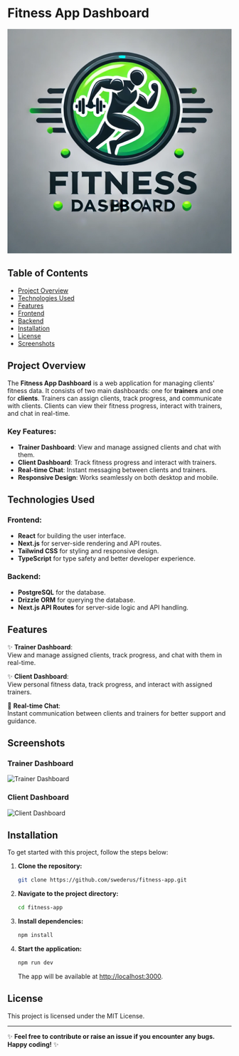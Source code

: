 # Fitness App Dashboard

![My Fitness App Logo](public/my-fitness-app-logo.webp)

## Table of Contents
- [Project Overview](#project-overview)
- [Technologies Used](#technologies-used)
- [Features](#features)
- [Frontend](#frontend)
- [Backend](#backend)
- [Installation](#installation)
- [License](#license)
- [Screenshots](#screenshots)

## Project Overview

The **Fitness App Dashboard** is a web application for managing clients' fitness data. It consists of two main dashboards: one for **trainers** and one for **clients**. Trainers can assign clients, track progress, and communicate with clients. Clients can view their fitness progress, interact with trainers, and chat in real-time.

### Key Features:
- **Trainer Dashboard**: View and manage assigned clients and chat with them.
- **Client Dashboard**: Track fitness progress and interact with trainers.
- **Real-time Chat**: Instant messaging between clients and trainers.
- **Responsive Design**: Works seamlessly on both desktop and mobile.

## Technologies Used

### Frontend:
- **React** for building the user interface.
- **Next.js** for server-side rendering and API routes.
- **Tailwind CSS** for styling and responsive design.
- **TypeScript** for type safety and better developer experience.

### Backend:
- **PostgreSQL** for the database.
- **Drizzle ORM** for querying the database.
- **Next.js API Routes** for server-side logic and API handling.

## Features

✨ **Trainer Dashboard**:  
View and manage assigned clients, track progress, and chat with them in real-time.

✨ **Client Dashboard**:  
View personal fitness data, track progress, and interact with assigned trainers.

💬 **Real-time Chat**:  
Instant communication between clients and trainers for better support and guidance.

## Screenshots

### Trainer Dashboard

![Trainer Dashboard](path/to/your/screenshot1.png) <!-- Add actual path to your image -->

### Client Dashboard

![Client Dashboard](path/to/your/screenshot2.png) <!-- Add actual path to your image -->

## Installation

To get started with this project, follow the steps below:

1. **Clone the repository:**
    ```bash
    git clone https://github.com/swederus/fitness-app.git
    ```

2. **Navigate to the project directory:**
    ```bash
    cd fitness-app
    ```

3. **Install dependencies:**
    ```bash
    npm install
    ```

4. **Start the application:**
    ```bash
    npm run dev
    ```

   The app will be available at [http://localhost:3000](http://localhost:3000).

## License

This project is licensed under the MIT License.

---

✨ **Feel free to contribute or raise an issue if you encounter any bugs. Happy coding!** ✨
